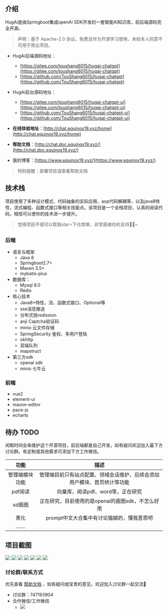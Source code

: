## 介绍

HugAi是由Springboot集成openAi SDK开发的一套智能AI知识库，前后端源码完全开源。

> 声明：基于 Apache-2.0 协议，免费且作为开源学习使用，未经本人同意不可用于商业项目。

- HugAi后端源码地址：
    - [https://gitee.com/toushang6015/hugai-chatgpt](https://gitee.com/toushang6015/hugai-chatgpt)
    - [https://github.com/TouShang6015/hugai-chatgpt](https://github.com/TouShang6015/hugai-chatgpt)

- HugAi前台源码地址：
    - [https://gitee.com/toushang6015/hugai-chatgpt-ui](https://gitee.com/toushang6015/hugai-chatgpt-ui)
    - [https://github.com/TouShang6015/hugai-chatgpt-ui](https://github.com/TouShang6015/hugai-chatgpt-ui)
    
- **在线体验地址**：[http://chat.equinox19.xyz/home](http://chat.equinox19.xyz/home)
- **帮助文档**：[http://chat.doc.equinox19.xyz/](http://chat.doc.equinox19.xyz/)


- 我的博客：[https://www.equinox19.xyz/](https://www.equinox19.xyz/)

> 特别提醒：部署项目请查看帮助文档

## 技术栈

项目使用了多种设计模式、代码抽象的实际应用、aop代码解耦等，以及java8特性，流式编程、函数式接口等相关技能点。该项目是一个全栈项目，认真的阅读代码，相信可以使你的技术进一步提升。

> 觉得项目不错可以帮我star⭐下仓库嘛，非常感谢你的支持🧎‍♂️~

### 后端

- 语言与框架
  - Java 8
  - Springboot2.7+
  - Maven 3.5+
  - mybatis-plus
- 数据库：
  - Mysql 8.0
  - Redis
- 核心技术
  - Java8+特性，流、函数式接口、Optional等
  - sse消息推送
  - 分布式锁redission
  - anji Captcha验证码
  - minio 云文件存储
  - SpringSecurity 鉴权、多用户登陆
  - okhttp
  - 双端队列
  - mapstruct
- 第三方sdk
  - openai sdk
  - minio 七牛云

### 前端

- vue2
- element-ui
- mavon-editor
- pace-js
- echarts

## 待办 TODO

闲暇时间会来维护这个开源项目，前后端都是自己开发，如有疑问欢迎加入最下方讨论群。有定制或其他需求可添加下方工作微信。

|   功能    |                  描述                  |
|:-------:|:------------------------------------:|
| 管理端模块功能 | 管理端目前只有站点配置、领域会话维护，后续会添加用户模块、首页统计等功能 |
|  pdf阅读  |         向量库，阅读pdf、word等，正在研究         |
|  sd画图   |    正在研究，目前使用的是openai的画图sdk，不怎么好用     |
|   黑化    |       prompt中文大合集中有讨论猫娘的，懂我意思吧       |
| ....... |                                      |

## 项目截图

![](http://chat.static.equinox19.xyz/hugai-doc/effect/1691027744983.jpg)
![](http://chat.static.equinox19.xyz/hugai-doc/effect/1691028127389.jpg)
![](http://chat.static.equinox19.xyz/hugai-doc/effect/1691028170014.jpg)
![](http://chat.static.equinox19.xyz/hugai-doc/effect/1691028204255.jpg)
![](http://chat.static.equinox19.xyz/hugai-doc/effect/1691030140010.jpg)
![](http://chat.static.equinox19.xyz/hugai-doc/effect/1691030163684.jpg)
![](http://chat.static.equinox19.xyz/hugai-doc/effect/1691030196637.jpg)

### 讨论群/联系方式

优先查看 [帮助文档](http://chat.doc.equinox19.xyz/) ，如有疑问或宝贵的意见，欢迎加入讨论群一起交流🤤

- 讨论群：747193904
- 合作微信/工作微信
  - ![](http://chat.static.equinox19.xyz/hugai-doc/20230809145625.png)
